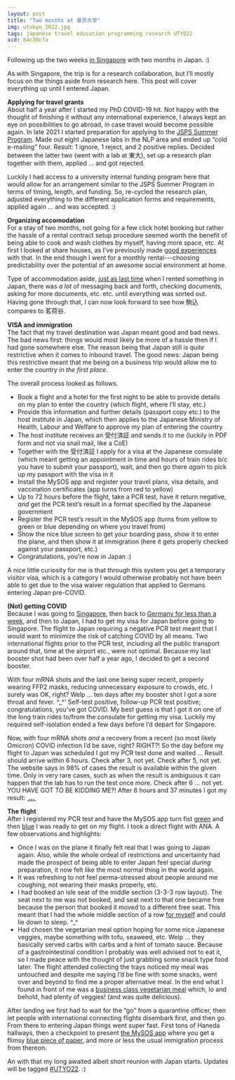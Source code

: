 ```yaml
---
layout: post
title: "Two months at 東京大学"
img: utokyo_2022.jpg
tags: japanese travel education programming research UTYO22
aid: 84c30cfa
---
```


Following up the two weeks [in Singapore](/a/c0291245) with two months in Japan. :)

As with Singapore, the trip is for a research collaboration, but I’ll mostly focus on the things aside from research here. This post will cover everything up until I entered Japan.

**Applying for travel grants**  
About half a year after I started my PhD COVID-19 hit. Not happy with the thought of finishing it without any international experience, I always kept an eye on possibilities to go abroad, in case travel would become possible again. In late 2021 I started preparation for applying to the [JSPS Summer Program](https://www.jsps.go.jp/english/e-summer/). Made out eight Japanese labs in the NLP area and ended up “cold e-mailing” four. Result: 1 ignore, 1 reject, and 2 positive replies. Decided between the latter two (went with a lab at <span class="mixlang"><span class="swap" swap="the University of Tokyo"><span class="inner">東大</span></span></span>), set up a research plan together with them, applied ... and got rejected.

Luckily I had access to a university internal funding program here that would allow for an arrangement similar to the JSPS Summer Program in terms of timing, length, and funding. So, re-cycled the research plan, adjusted everything to the different application forms and requirements, applied again ... and was accepted. :)

**Organizing accomodation**  
For a stay of two months, not going for a few click hotel booking but rather the hassle of a rental contract setup procedure seemed worth the benefit of being able to cook and wash clothes by myself, having more space, etc. At first I looked at share houses, as I’ve previously made [good experiences](/a/e3b2107a) with that. In the end though I went for a monthly rental---choosing predictability over the potential of an awesome social environment at home.

Type of accommodation aside, [just as last time](/a/e3b2107a) when I rented something in Japan, there was *a lot* of messaging back and forth, checking documents, asking for more documents, etc. etc. until everything was sorted out. Having gone through that, I can now look forward to see how <span class="mixlang"><span class="swap" swap="Komagome"><span class="inner">駒込</span></span></span> compares to <span class="mixlang"><span class="swap" swap="Myōgadani"><span class="inner">茗荷谷</span></span></span>.

**VISA and immigration**  
The fact that my travel destination was Japan meant good and bad news. The bad news first: things would most likely be more of a hassle then if I had gone somewhere else. The reason being that Japan still is *quite* restrictive when it comes to inbound travel. The good news: Japan being this restrictive meant that me being on a business trip would allow me to enter the country *in the first place*.

The overall process looked as follows.

* Book a flight and a hotel for the first night to be able to provide details on my plan to enter the country (which flight, where I’ll stay, etc.)
* Provide this information and further details (passport copy etc.) to the host institute in Japan, which then applies to the Japanese Ministry of Health, Labour and Welfare to approve my plan of entering the country
* The host institute receives an <span class="mixlang"><span class="swap" swap="Certificate for Completion of Registration to the ERFS system"><span class="inner">受付済証</span></span></span> and sends it to me (luckily in PDF form and not via snail mail, like a CoE)
* Together with the <span class="mixlang"><span class="swap" swap="Certificate for Completion of Registration to the ERFS system"><span class="inner">受付済証</span></span></span> I apply for a visa at the Japanese consulate (which meant getting an appointment in time and hours of train rides b/c you have to submit your passport), wait, and then go there *again* to pick up my passport with the visa in it
* Install the MySOS app and register your travel plans, visa details, and vaccination certificates (app turns from red to yellow)
* Up to 72 hours before the flight, take a PCR test, have it return negative, *and* get the PCR test’s result in a format specified by the Japanese government
* Register the PCR test’s result in the MySOS app (turns from yellow to green or blue depending on where you travel from)
* Show the nice blue screen to get your boarding pass, show it to enter the plane, and then show it at immigration (here it gets properly checked against your passport, etc.)
* Congratulations, you’re now in Japan :)

A nice little curiosity for me is that through this system you get a temporary visitor visa, which is a category I would otherwise probably not have been able to get due to the visa waiver regulation that applied to Germans entering Japan pre-COVID.

**(Not) getting COVID**  
Because I was going to [Singapore](/a/c0291245), then back to [Germany for less than a week](/a/885509ba), and then to Japan, I had to get my visa for Japan before going to Singapore. The flight to Japan requiring a negative PCR test meant that I would want to minimize the risk of catching COVID by all means. Two international flights prior to the PCR test, including all the public transport around that, time at the airport etc., were not optimal. Because my last booster shot had been over half a year ago, I decided to get a second booster.

With four mRNA shots and the last one being super recent, properly wearing FFP2 masks, reducing unnecessary exposure to crowds, etc. I surely was OK, right? Welp ... ten days after my booster shot I got a sore throat and fever. ^\_^' Self-test positive, follow-up PCR test positive; congratulations, you’ve got COVID. My best guess is that I got it on one of the long train rides to/from the consulate for getting my visa. Luckily my required self-isolation ended a few days before I’d depart for Singapore.

Now, with four mRNA shots *and* a recovery from a recent (so most likely Omicron) COVID infection I’d be save, right? RIGHT?! So the day before my flight to Japan was scheduled I got my PCR test done and waited ... Result should arrive within 6 hours. Check after 3, not yet. Check after 5, not yet. The website says in 98% of cases the result is available within the given time. Only in very rare cases, such as when the result is ambiguous it can happen that the lab has to run the test once more. Check after 6 ... not yet. YOU HAVE GOT TO BE KIDDING ME?! After 6 hours and 37 minutes I got my result: <b><a href="/assets/img/blog/utyo22_add_00.jpg"><span class="mixlang"><span class="swap" swap="！ ！ ！ Ｎ Ｅ Ｇ Ａ Ｔ Ｉ Ｖ Ｅ ！ ！ ！"><span class="inner">&nbsp;...&nbsp;</span></span></span></a></b>

**The flight**  
After I registered my PCR test and have the MySOS app turn fist [green](/assets/img/blog/utyo22_add_01.jpg) and then [blue](/assets/img/blog/utyo22_add_02.jpg) I was ready to get on my flight. I took a direct flight with ANA. A few observations and highlights:

* Once I was on the plane it finally felt real that I was going to Japan again. Also, while the whole ordeal of restrictions and uncertainty had made the prospect of being able to enter Japan feel special *during* preparation, it now felt like the most normal thing in the world again.
* It was refreshing to not feel perma-stressed about people around me coughing, not wearing their masks properly, etc.
* I had booked an isle seat of the middle section (3-3-3 row layout). The seat next to me was not booked, and seat next to that one became free because the person that booked it moved to a different free seat. This meant that I had the whole middle section of a row [for myself](/assets/img/blog/utyo22_add_03.jpg) and could lie down to sleep. ^\_^
* Had chosen the vegetarian meal option hoping for some nice Japanese veggies, maybe something with tofu, seaweed, etc. Welp ... they basically served carbs with carbs and a hint of tomato sauce. Because of a gastrointestinal condition I probably was well advised not to eat it, so I made peace with the thought of just grabbing some snack type food later. The flight attended collecting the trays noticed my meal was untouched and despite me saying I’d be fine with some snacks, went over and beyond to find me a proper alternative meal. In the end what I found in front of me was a [business class vegetarian meal](/assets/img/blog/utyo22_add_04.jpg) which, lo and behold, had plenty of veggies! (and was quite delicious).

After landing we first had to wait for the “go” from a quarantine officer, then let people with international connecting flights disembark first, and then go. From there to entering Japan things went super fast. First tons of Haneda hallways, then a checkpoint to present [the MySOS app](/assets/img/blog/utyo22_add_05.jpg) where you get a flimsy [blue piece of paper](/assets/img/blog/utyo22_add_06.jpg), and more or less the usual immigration process from thereon.

An with that my long awaited albeit short reunion with Japan starts. Updates will be tagged [#UTYO22](/s/UTYO22). :)
